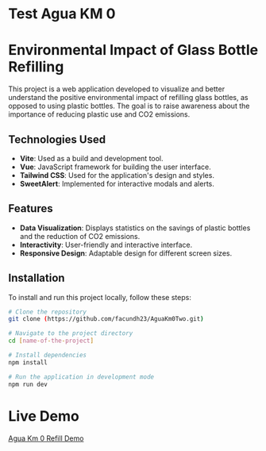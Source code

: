 # Test Agua KM 0

# Environmental Impact of Glass Bottle Refilling

This project is a web application developed to visualize and better understand the positive environmental impact of refilling glass bottles, as opposed to using plastic bottles. The goal is to raise awareness about the importance of reducing plastic use and CO2 emissions.

## Technologies Used

- **Vite**: Used as a build and development tool.
- **Vue**: JavaScript framework for building the user interface.
- **Tailwind CSS**: Used for the application's design and styles.
- **SweetAlert**: Implemented for interactive modals and alerts.

## Features

- **Data Visualization**: Displays statistics on the savings of plastic bottles and the reduction of CO2 emissions.
- **Interactivity**: User-friendly and interactive interface.
- **Responsive Design**: Adaptable design for different screen sizes.

## Installation

To install and run this project locally, follow these steps:

```bash
# Clone the repository
git clone (https://github.com/facundh23/AguaKm0Two.git)

# Navigate to the project directory
cd [name-of-the-project]

# Install dependencies
npm install

# Run the application in development mode
npm run dev


```
# Live Demo
 [Agua Km 0 Refill Demo](https://agua-km0-two.vercel.app/)
